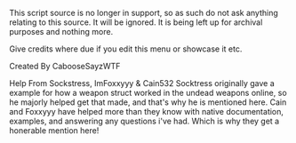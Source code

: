 This script source is no longer in support, so as such do not ask anything relating to this source. It will be ignored.
It is being left up for archival purposes and nothing more.

Give credits where due if you edit this menu or showcase it etc.

Created By CabooseSayzWTF

Help From Sockstress, ImFoxxyyy & Cain532
Socktress originally gave a example for how a weapon struct worked in the undead weapons online, so he majorly helped get that made, and that's why he is mentioned here. Cain and Foxxyyy have helped more than they know with native documentation, examples, and answering any questions i've had. Which is why they get a honerable mention here!
